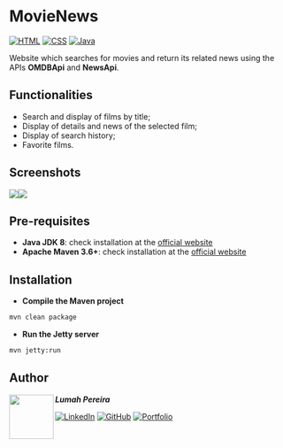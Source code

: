 # MovieNews
[![HTML](https://img.shields.io/badge/HTML-%23E34F26.svg?logo=html5&logoColor=white)](#)
[![CSS](https://img.shields.io/badge/CSS-1572B6?logo=css3&logoColor=fff)](#)
[![Java](https://img.shields.io/badge/Java-%23ED8B00.svg?logo=openjdk&logoColor=white)](#)

Website which searches for movies and return its related news using the APIs **OMDBApi** and **NewsApi**.

## Functionalities
- Search and display of films by title;
- Display of details and news of the selected film;
- Display of search history;
- Favorite films.

## Screenshots
<img src="https://i.imgur.com/Fay7ZIe.jpeg"><img src="https://i.imgur.com/1Ime3nh.jpeg">

## Pre-requisites
- **Java JDK 8**: check installation at the [official website](https://maven.apache.org/install.html)
- **Apache Maven 3.6+**: check installation at the [official website](https://www.oracle.com/br/java/technologies/javase/javase8-archive-downloads.html)

## Installation
- **Compile the Maven project**
```bash
mvn clean package
```

- **Run  the Jetty server**
```bash
mvn jetty:run
```

## Author
<img src="https://github.com/lumahloi.png" width="80" align="left"/>

***Lumah Pereira***


[![LinkedIn](https://custom-icon-badges.demolab.com/badge/LinkedIn-0A66C2?logo=linkedin-white&logoColor=fff)](https://www.linkedin.com/in/lumah-pereira) [![GitHub](https://img.shields.io/badge/GitHub-%23121011.svg?logo=github&logoColor=white)](https://www.github.com/lumahloi) [![Portfolio](https://img.shields.io/badge/Portfolio-D47CBC.svg?logo=vercel&logoColor=white)](https://www.lumah-pereira.vercel.app)
